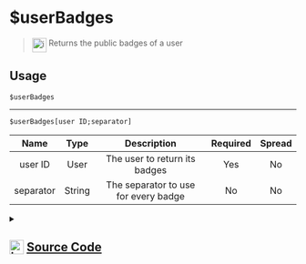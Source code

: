 # $userBadges
> <img align="top" src="https://upload.wikimedia.org/wikipedia/commons/thumb/e/e4/Infobox_info_icon.svg/160px-Infobox_info_icon.svg.png?20150409153300" alt="image" width="25" height="auto"> Returns the public badges of a user
## Usage
```
$userBadges
```
---
```
$userBadges[user ID;separator]
```
| Name | Type | Description | Required | Spread
| :---: | :---: | :---: | :---: | :---: |
user ID | User | The user to return its badges | Yes | No
separator | String | The separator to use for every badge | No | No
<details>
<summary>
    
## <img align="top" src="https://cdn4.iconfinder.com/data/icons/iconsimple-logotypes/512/github-512.png" alt="image" width="25" height="auto">  [Source Code](https://github.com/tryforge/ForgeScript-V2/blob/main/src/native/userBadges.ts)
    
</summary>
    
```ts
import noop from "../functions/noop"
import { ArgType, NativeFunction, Return } from "../structures"

export default new NativeFunction({
    name: "$userBadges",
    version: "1.0.0",
    description: "Returns the public badges of a user",
    unwrap: true,
    args: [
        {
            name: "user ID",
            description: "The user to return its badges",
            required: true,
            rest: false,
            type: ArgType.User,
        },
        {
            name: "separator",
            description: "The separator to use for every badge",
            rest: false,
            type: ArgType.String,
        },
    ],
    brackets: false,
    async execute(ctx, [user, sep]) {
        const flags = await (user ?? ctx.user).fetchFlags().catch(noop)
        return this.success(flags ? flags.toArray().join(sep || ", ") : undefined)
    },
})

```
    
</details>